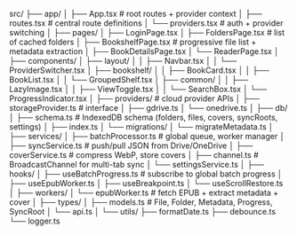 src/
├── app/
│ ├── App.tsx # root routes + provider context
│ ├── routes.tsx # central route definitions
│ └── providers.tsx # auth + provider switching
│
├── pages/
│ ├── LoginPage.tsx
│ ├── FoldersPage.tsx # list of cached folders
│ ├── BookshelfPage.tsx # progressive file list + metadata extraction
│ ├── BookDetailsPage.tsx
│ └── ReaderPage.tsx
│
├── components/
│ ├── layout/
│ │ ├── Navbar.tsx
│ │ └── ProviderSwitcher.tsx
│ ├── bookshelf/
│ │ ├── BookCard.tsx
│ │ ├── BookList.tsx
│ │ └── GroupedShelf.tsx
│ ├── common/
│ │ ├── LazyImage.tsx
│ │ ├── ViewToggle.tsx
│ │ └── SearchBox.tsx
│ └── ProgressIndicator.tsx
│
├── providers/ # cloud provider APIs
│ ├── storageProvider.ts # interface
│ ├── gdrive.ts
│ └── onedrive.ts
│
├── db/
│ ├── schema.ts # IndexedDB schema (folders, files, covers, syncRoots, settings)
│ ├── index.ts
│ └── migrations/
│ └── migrateMetadata.ts
│
├── services/
│ ├── batchProcessor.ts # global queue, worker manager
│ ├── syncService.ts # push/pull JSON from Drive/OneDrive
│ ├── coverService.ts # compress WebP, store covers
│ ├── channel.ts # BroadcastChannel for multi-tab sync
│ └── settingsService.ts
│
├── hooks/
│ ├── useBatchProgress.ts # subscribe to global batch progress
│ ├── useEpubWorker.ts
│ ├── useBreakpoint.ts
│ └── useScrollRestore.ts
│
├── workers/
│ └── epubWorker.ts # fetch EPUB + extract metadata + cover
│
├── types/
│ ├── models.ts # File, Folder, Metadata, Progress, SyncRoot
│ └── api.ts
│
└── utils/
├── formatDate.ts
├── debounce.ts
└── logger.ts
